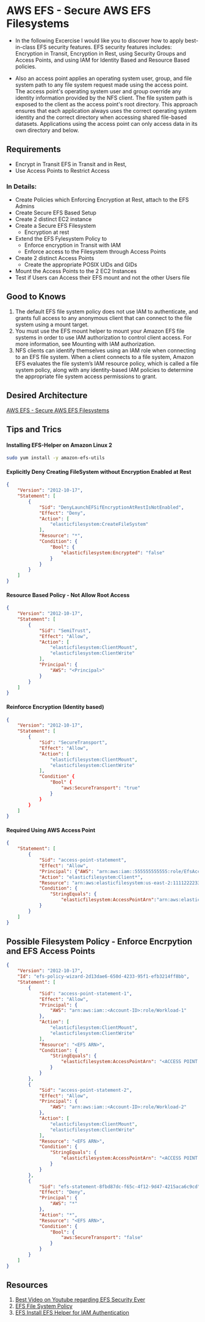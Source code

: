 # AWS EFS - Secure AWS EFS Filesystems
- In the following Excercise I would like you to discover how to apply best-in-class EFS security features. EFS security features includes: Encryption in Transit, Encryption in Rest, using Security Groups and Access Points, and using IAM for Identity Based and Resource Based policies.

- Also an access point applies an operating system user, group, and file system path to any file system request made using the access point. The access point's operating system user and group override any identity information provided by the NFS client. The file system path is exposed to the client as the access point's root directory. This approach ensures that each application always uses the correct operating system identity and the correct directory when accessing shared file-based datasets. Applications using the access point can only access data in its own directory and below.


## Requirements
- Encrypt in Transit EFS in Transit and in Rest,
- Use Access Points to Restrict Access
### In Details:
- Create Policies which Enforcing Encryption at Rest, attach to the EFS Admins
- Create Secure EFS Based Setup
- Create 2 distinct EC2 instance 
- Create a Secure EFS Filesystem
    - Encryption at rest
- Extend the EFS Fylesystem Policy to
    - Enforce encryption in Transit with IAM
    - Enforce access to the Filesystem through Access Points
- Create 2 distinct Access Points
    - Create the appropriate POSIX UIDs and GIDs
- Mount the Access Points to the 2 EC2 Instances
- Test if Users can Access their EFS mount and not the other Users file

## Good to Knows
1. The default EFS file system policy does not use IAM to authenticate, and grants full access to any anonymous client that can connect to the file system using a mount target. 
1. You must use the EFS mount helper to mount your Amazon EFS file systems in order to use IAM authorization to control client access. For more information, see Mounting with IAM authorization.
1. NFS clients can identify themselves using an IAM role when connecting to an EFS file system. When a client connects to a file system, Amazon EFS evaluates the file system’s IAM resource policy, which is called a file system policy, along with any identity-based IAM policies to determine the appropriate file system access permissions to grant.

## Desired Architecture
[AWS EFS - Secure AWS EFS Filesystems](./efs-security-in-depth-01.png)

## Tips and Trics
#### Installing EFS-Helper on Amazon Linux 2
```sh
sudo yum install -y amazon-efs-utils
```

#### Explicitly Deny Creating FileSystem without Encryption Enabled at Rest
```json
{
    "Version": "2012-10-17",
    "Statement": [
        {
            "Sid": "DenyLaunchEFSifEncryptionAtRestIsNotEnabled",
            "Effect": "Deny",
            "Action": [
                "elasticfilesystem:CreateFileSystem"
            ],
            "Resource": "*",
            "Condition": {
                "Bool": {
                    "elasticfilesystem:Encrypted": "false"
                }
            }
        }
    ]
}
```

#### Resource Based Policy - Not Allow Root Access
```json
{
    "Version": "2012-10-17",
    "Statement": [
        {
            "Sid": "SemiTrust",
            "Effect": "Allow",
            "Action": [
                "elasticfilesystem:ClientMount",
                "elasticfilesystem:ClientWrite"
            ],
            "Principal": {
                "AWS": "<Principal>"
            }
        }
    ]
}
```

#### Reinforce Encryption (Identity based)
```json
{
    "Version": "2012-10-17",
    "Statement": [
        {
            "Sid": "SecureTransport",
            "Effect": "Allow",
            "Action": [
                "elasticfilesystem:ClientMount",
                "elasticfilesystem:ClientWrite"
            ],
            "Condition" {
                "Bool" {
                    "aws:SecureTransport": "true"
                }
            }
        }
    ]
}
```
#### Required Using AWS Access Point
```json
{
    "Statement": [
        {
            "Sid": "access-point-statement",
            "Effect": "Allow",
            "Principal": {"AWS": "arn:aws:iam::555555555555:role/EfsAccessPointFullAccess"},
            "Action": "elasticfilesystem:Client*",
            "Resource": "arn:aws:elasticfilesystem:us-east-2:111122223333:file-system/fs-12345678",
            "Condition": { 
                "StringEquals": {
                    "elasticfilesystem:AccessPointArn":"arn:aws:elasticfilesystem:us-east-2:555555555555:access-point/fsap-12345678" } 
            }            
        }
    ]
}
```

## Possible Filesystem Policy - Enforce Encrpytion and EFS Access Points
```json
{
    "Version": "2012-10-17",
    "Id": "efs-policy-wizard-2d13dae6-650d-4233-95f1-efb3214ff8bb",
    "Statement": [
        {
            "Sid": "access-point-statement-1",
            "Effect": "Allow",
            "Principal": {
                "AWS": "arn:aws:iam::<Account-ID>:role/Workload-1"
            },
            "Action": [
                "elasticfilesystem:ClientMount",
                "elasticfilesystem:ClientWrite"
            ],
            "Resource": "<EFS ARN>",
            "Condition": {
                "StringEquals": {
                    "elasticfilesystem:AccessPointArn": "<ACCESS POINT 1 ARN>"
                }
            }
        },
        {
            "Sid": "access-point-statement-2",
            "Effect": "Allow",
            "Principal": {
                "AWS": "arn:aws:iam::<Account-ID>:role/Workload-2"
            },
            "Action": [
                "elasticfilesystem:ClientMount",
                "elasticfilesystem:ClientWrite"
            ],
            "Resource": "<EFS ARN>",
            "Condition": {
                "StringEquals": {
                    "elasticfilesystem:AccessPointArn": "<ACCESS POINT 2 ARN>"
                }
            }
        },
        {
            "Sid": "efs-statement-8fbd87dc-f65c-4f12-9d47-4215aca6c9cd",
            "Effect": "Deny",
            "Principal": {
                "AWS": "*"
            },
            "Action": "*",
            "Resource": "<EFS ARN>",
            "Condition": {
                "Bool": {
                    "aws:SecureTransport": "false"
                }
            }
        }
    ]
}
```

## Resources
1. [Best Video on Youtube regarding EFS Security Ever](https://www.youtube.com/watch?v=tIK6BBo_9n0)
1. [EFS File System Policy](https://docs.aws.amazon.com/efs/latest/ug/iam-access-control-nfs-efs.html)
1. [EFS Install EFS Helper for IAM Authentication](https://docs.aws.amazon.com/efs/latest/ug/installing-amazon-efs-utils.html)
